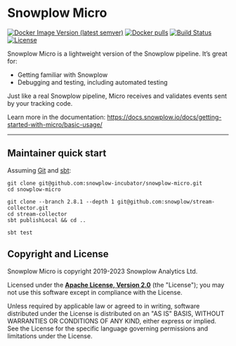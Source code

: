 # Snowplow Micro

[![Docker Image Version (latest semver)][docker-image]][docker-micro]
[![Docker pulls][docker-pulls]][docker-micro]
[![Build Status][gh-actions-image]][gh-actions]
[![License][license-image]][license]

Snowplow Micro is a lightweight version of the Snowplow pipeline. It’s great for:
* Getting familiar with Snowplow
* Debugging and testing, including automated testing

Just like a real Snowplow pipeline, Micro receives and validates events sent by your tracking code.

Learn more in the documentation: https://docs.snowplow.io/docs/getting-started-with-micro/basic-usage/

---

## Maintainer quick start

Assuming [Git][git] and [sbt][sbt]:

```text
git clone git@github.com:snowplow-incubator/snowplow-micro.git
cd snowplow-micro

git clone --branch 2.8.1 --depth 1 git@github.com:snowplow/stream-collector.git
cd stream-collector
sbt publishLocal && cd ..

sbt test
```

## Copyright and License

Snowplow Micro is copyright 2019-2023 Snowplow Analytics Ltd.

Licensed under the **[Apache License, Version 2.0][license]** (the "License");
you may not use this software except in compliance with the License.

Unless required by applicable law or agreed to in writing, software
distributed under the License is distributed on an "AS IS" BASIS,
WITHOUT WARRANTIES OR CONDITIONS OF ANY KIND, either express or implied.
See the License for the specific language governing permissions and
limitations under the License.

[docker-micro]: https://hub.docker.com/r/snowplow/snowplow-micro
[docker-image]: https://img.shields.io/docker/v/snowplow/snowplow-micro?sort=semver
[docker-pulls]: https://img.shields.io/docker/pulls/snowplow/snowplow-micro
[distroless-repo]: https://github.com/GoogleContainerTools/distroless

[gh-actions]: https://github.com/snowplow-incubator/snowplow-micro/actions
[gh-actions-image]: https://github.com/snowplow-incubator/snowplow-micro/actions/workflows/test.yml/badge.svg?branch=master
[gh-releases]: https://github.com/snowplow-incubator/snowplow-micro/releases

[license]: https://www.apache.org/licenses/LICENSE-2.0
[license-image]: https://img.shields.io/badge/license-Apache--2-blue.svg?style=flat

[snowplow]: https://github.com/snowplow/snowplow
[discourse]: https://discourse.snowplow.io

[example-dir]: https://github.com/snowplow-incubator/snowplow-micro/tree/master/example

[iglu]: https://github.com/snowplow/iglu
[iglu-resolver-config]: https://docs.snowplow.io/docs/pipeline-components-and-applications/iglu/iglu-resolver/
[iglu-resolver-example]: https://github.com/snowplow-incubator/snowplow-micro/blob/master/example/iglu.json

[stream-collector]: https://github.com/snowplow/stream-collector
[stream-collector-config]: https://docs.snowplow.io/docs/pipeline-components-and-applications/stream-collector/configure/#basic-configuration
[collector-config-example]: https://github.com/snowplow-incubator/snowplow-micro/blob/master/example/micro.conf

[snowplow-trackers]: https://docs.snowplow.io/docs/collecting-data/collecting-from-own-applications/
[micro-rest-api]: https://docs.snowplow.io/docs/managing-data-quality/testing-and-qa-workflows/set-up-automated-testing-with-snowplow-micro/#rest-api

[techdocs]: https://docs.snowplow.io/docs/managing-data-quality/testing-and-qa-workflows/set-up-automated-testing-with-snowplow-micro
[techdocs-image]: https://d3i6fms1cm1j0i.cloudfront.net/github/images/techdocs.png
[roadmap]: https://github.com/snowplow/snowplow/projects/7
[roadmap-image]: https://d3i6fms1cm1j0i.cloudfront.net/github/images/roadmap.png
[contributing]: https://docs.snowplow.io/docs/contributing
[contributing-image]: https://d3i6fms1cm1j0i.cloudfront.net/github/images/contributing.png

[git]: https://git-scm.com/
[sbt]: https://www.scala-sbt.org/
